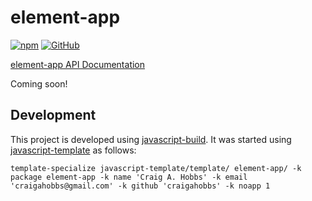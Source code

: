 # element-app

[![npm](https://img.shields.io/npm/v/element-app)](https://www.npmjs.com/package/element-app)
[![GitHub](https://img.shields.io/github/license/craigahobbs/element-app)](https://github.com/craigahobbs/element-app/blob/main/LICENSE)

[element-app API Documentation](https://craigahobbs.github.io/element-app/)

Coming soon!


## Development

This project is developed using [javascript-build](https://github.com/craigahobbs/javascript-build#readme). It was started
using [javascript-template](https://github.com/craigahobbs/javascript-template#readme) as follows:

```
template-specialize javascript-template/template/ element-app/ -k package element-app -k name 'Craig A. Hobbs' -k email 'craigahobbs@gmail.com' -k github 'craigahobbs' -k noapp 1
```
